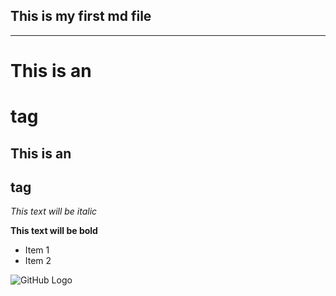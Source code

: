 ## This is my first md file
---

# This is an <h1> tag
## This is an <h2> tag

_This text will be italic_

**This text will be bold**

* Item 1
* Item 2

![GitHub Logo](https://github.githubassets.com/images/modules/logos_page/GitHub-Mark.png)
